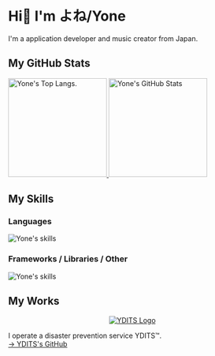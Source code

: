 # Hi👋 I'm よね/Yone

I'm a application developer and music creator from Japan.

## My GitHub Stats

<p align="left">
  <a href="https://github.com/anuraghazra/github-readme-stats">
    <img alt="Yone's Top Langs." src="https://github-readme-stats.vercel.app/api/top-langs/?username=yone1130&theme=tokyonight&layout=donut" height="200px"/>
  </a>

  <a href="https://github.com/anuraghazra/github-readme-stats">
    <img alt="Yone's GitHub Stats" src="https://github-readme-stats.vercel.app/api?username=yone1130&theme=tokyonight&show_icons=true" height="200px"/>
  </a>
</p>

## My Skills

### Languages

<img alt="Yone's skills" src="https://skillicons.dev/icons?theme=dark&perline=8&i=js,ts,python,cs,dart,html,css,markdown" />

### Frameworks / Libraries / Other

<img alt="Yone's skills" src="https://skillicons.dev/icons?theme=dark&perline=8&i=react,flutter,git,github,cloudflare,workers" />

## My Works

<p align="center">
  <a href="https://www.ydits.net">
    <img alt="YDITS Logo" src="https://cdn.ydits.net/images/ydits-logos/ydits_logo_full.png" />
  </a>
</p>

I operate a disaster prevention service YDITS™.  
[→ YDITS's GitHub](https://github.com/YDITS/)
